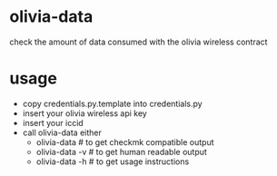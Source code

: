# olivia-data
check the amount of data consumed with the olivia wireless contract

# usage
- copy credentials.py.template into credentials.py
- insert your olivia wireless api key
- insert your iccid
- call olivia-data either
  - olivia-data    # to get checkmk compatible output
  - olivia-data -v # to get human readable output
  - olivia-data -h # to get usage instructions
